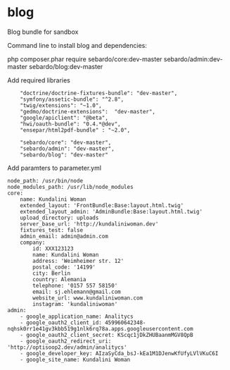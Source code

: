 # blog
Blog bundle for sandbox



Command line to install blog and dependencies:

php composer.phar require sebardo/core:dev-master sebardo/admin:dev-master sebardo/blog:dev-master

Add required libraries

        "doctrine/doctrine-fixtures-bundle": "dev-master",
        "symfony/assetic-bundle": "^2.8",
        "twig/extensions": "~1.0",
        "gedmo/doctrine-extensions":  "dev-master",
        "google/apiclient": "@beta",
        "hwi/oauth-bundle": "0.4.*@dev",
        "ensepar/html2pdf-bundle" : "~2.0",
        
        "sebardo/core": "dev-master",
        "sebardo/admin": "dev-master",
        "sebardo/blog": "dev-master"
        
Add paramters to parameter.yml

    node_path: /usr/bin/node
    node_modules_path: /usr/lib/node_modules
    core:
        name: Kundalini Woman
        extended_layout: 'FrontBundle:Base:layout.html.twig'
        extended_layout_admin: 'AdminBundle:Base:layout.html.twig'
        upload_directory: uploads
        server_base_url: 'http://kundaliniwoman.dev'
        fixtures_test: false
        admin_email: admin@admin.com
        company:
            id: XXX123123
            name: Kundalini Woman
            address: 'Weimheimer str. 12'
            postal_code: '14199'
            city: Berlin
            country: Alemania
            telephone: '0157 557 58150'
            email: sj.ehlemann@gmail.com
            website_url: www.kundaliniwoman.com
            instagram: 'kundaliniwoman'
    admin:
        - google_application_name: Analitycs
        - google_oauth2_client_id: 459960642348-nqhsk0rr1e41gv3kbb519g1nlk6rq78a.apps.googleusercontent.com
        - google_oauth2_client_secret: KScqc1jDkZHUBaanmMGV8QpB
        - google_oauth2_redirect_uri: 'http://optisoop2.dev/admin/analitycs'
        - google_developer_key: AIzaSyCda_bsJ-kEa1M1DJenwKfUfyLVlVKuC6I
        - google_site_name: Kundalini Woman
